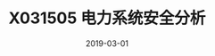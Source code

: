 ---
title: "X031505 电力系统安全分析"
collection: teaching
type: "研究生课程"
period: "16学时"
semester: "2019年春季学期"
permalink: /teaching/2019-spring-X031505
venue: "上海交通大学, 电子信息与电气工程学院电气工程系"
date: 2019-03-01
location: "上海, 中国"
---
